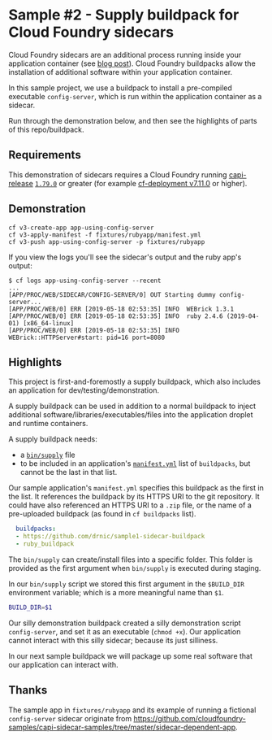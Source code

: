 # Sample #2 - Supply buildpack for Cloud Foundry sidecars

Cloud Foundry sidecars are an additional process running inside your application container (see [blog post](https://www.cloudfoundry.org/blog/how-to-push-an-app-to-cloud-foundry-with-sidecars/)). Cloud Foundry buildpacks allow the installation of additional software within your application container.

In this sample project, we use a buildpack to install a pre-compiled executable `config-server`, which is run within the  application container as a sidecar.

Run through the demonstration below, and then see the highlights of parts of this repo/buildpack.

## Requirements

This demonstration of sidecars requires a Cloud Foundry running [capi-release](https://github.com/cloudfoundry/capi-release) [`1.79.0`](https://github.com/cloudfoundry/capi-release/releases/tag/1.79.0) or greater (for example [cf-deployment v7.11.0](https://github.com/cloudfoundry/cf-deployment/releases/tag/v7.11.0) or higher).

## Demonstration

```plain
cf v3-create-app app-using-config-server
cf v3-apply-manifest -f fixtures/rubyapp/manifest.yml
cf v3-push app-using-config-server -p fixtures/rubyapp
```

If you view the logs you'll see the sidecar's output and the ruby app's output:

```plain
$ cf logs app-using-config-server --recent
...
[APP/PROC/WEB/SIDECAR/CONFIG-SERVER/0] OUT Starting dummy config-server...
[APP/PROC/WEB/0] ERR [2019-05-18 02:53:35] INFO  WEBrick 1.3.1
[APP/PROC/WEB/0] ERR [2019-05-18 02:53:35] INFO  ruby 2.4.6 (2019-04-01) [x86_64-linux]
[APP/PROC/WEB/0] ERR [2019-05-18 02:53:35] INFO  WEBrick::HTTPServer#start: pid=16 port=8080
```

## Highlights

This project is first-and-foremostly a supply buildpack, which also includes an application for dev/testing/demonstration.

A supply buildpack can be used in addition to a normal buildpack to inject additional software/libraries/executables/files into the application droplet and runtime containers.

A supply buildpack needs:

* a [`bin/supply`](bin/supply) file
* to be included in an application's [`manifest.yml`](fixtures/rubyapp/manifest.yml) list of `buildpacks`, but cannot be the last in that list.

Our sample application's `manifest.yml` specifies this buildpack as the first in the list. It references the buildpack by its HTTPS URI to the git repository. It could have also referenced an HTTPS URI to a `.zip` file, or the name of a pre-uploaded buildpack (as found in `cf buildpacks` list).

```yaml
  buildpacks:
  - https://github.com/drnic/sample1-sidecar-buildpack
  - ruby_buildpack
```

The `bin/supply` can create/install files into a specific folder. This folder is provided as the first argument when `bin/supply` is executed during staging.

In our `bin/supply` script we stored this first argument in the `$BUILD_DIR` environment variable; which is a more meaningful name than `$1`.

```bash
BUILD_DIR=$1
```

Our silly demonstration buildpack created a silly demonstration script `config-server`, and set it as an executable (`chmod +x`). Our application cannot interact with this silly sidecar; because its just silliness.

In our next sample buildpack we will package up some real software that our application can interact with.

## Thanks

The sample app in `fixtures/rubyapp` and its example of running a fictional `config-server` sidecar originate from https://github.com/cloudfoundry-samples/capi-sidecar-samples/tree/master/sidecar-dependent-app.

